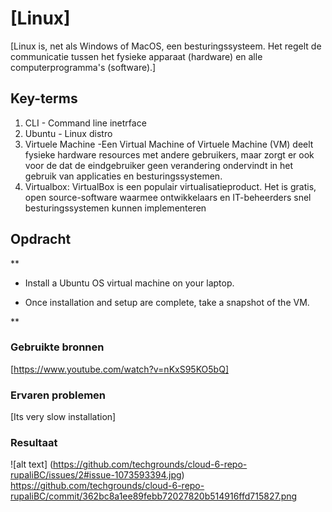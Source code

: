 # [Linux]
[Linux is, net als Windows of MacOS, een besturingssysteem. Het regelt de communicatie tussen het fysieke apparaat (hardware) en alle computerprogramma's (software).]

## Key-terms
1. CLI - Command line inetrface
2. Ubuntu -  Linux distro
3. Virtuele Machine -Een Virtual Machine of Virtuele Machine (VM) deelt fysieke hardware resources met andere gebruikers, maar zorgt er ook voor de dat de eindgebruiker geen verandering ondervindt in het gebruik van applicaties en besturingssystemen.
4. Virtualbox: VirtualBox is een populair virtualisatieproduct. Het is gratis, open source-software waarmee ontwikkelaars en IT-beheerders snel besturingssystemen kunnen implementeren
## Opdracht
**

-   Install a Ubuntu OS virtual machine on your laptop.
    
-   Once installation and setup are complete, take a snapshot of the VM.
    

**
### Gebruikte bronnen
[https://www.youtube.com/watch?v=nKxS95KO5bQ]

### Ervaren problemen
[Its very slow installation]

### Resultaat
![alt text] (https://github.com/techgrounds/cloud-6-repo-rupaliBC/issues/2#issue-1073593394.jpg)
https://github.com/techgrounds/cloud-6-repo-rupaliBC/commit/362bc8a1ee89febb72027820b514916ffd715827.png

